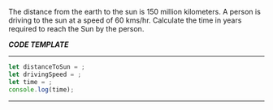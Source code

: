 The distance from the earth to the sun is 150 million kilometers.
A person is driving to the sun at a speed of 60 kms/hr.
Calculate the time in years required to reach the Sun by the person.

***CODE TEMPLATE***
**********************************
```js
let distanceToSun = ;
let drivingSpeed = ;
let time = ;
console.log(time);
```
********************************

